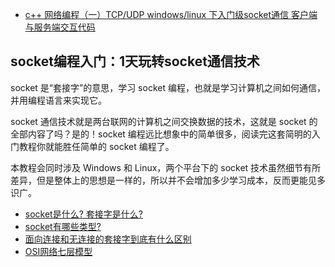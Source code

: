 * [c++ 网络编程（一）TCP/UDP windows/linux 下入门级socket通信 客户端与服务端交互代码](入门级客户端与服务端交互代码.md)

## socket编程入门：1天玩转socket通信技术

socket 是“套接字”的意思，学习 socket 编程，也就是学习计算机之间如何通信，并用编程语言来实现它。

socket 通信技术就是两台联网的计算机之间交换数据的技术，这就是 socket 的全部内容了吗？是的！socket 编程远比想象中的简单很多，阅读完这套简明的入门教程你就能胜任简单的 socket 编程了。

本教程会同时涉及 Windows 和 Linux，两个平台下的 socket 技术虽然细节有所差异，但是整体上的思想是一样的，所以并不会增加多少学习成本，反而更能见多识广。

* [socket是什么? 套接字是什么?](./socket是什么.md)
* [socket有哪些类型?](./socket有哪些类型.md)
* [面向连接和无连接的套接字到底有什么区别](./面向连接和无连接的套接字到底有什么区别.md)
* [OSI网络七层模型](./OSI网络七层模型.md)